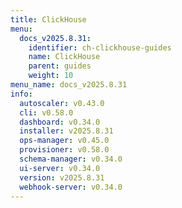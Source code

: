 ```yaml
---
title: ClickHouse
menu:
  docs_v2025.8.31:
    identifier: ch-clickhouse-guides
    name: ClickHouse
    parent: guides
    weight: 10
menu_name: docs_v2025.8.31
info:
  autoscaler: v0.43.0
  cli: v0.58.0
  dashboard: v0.34.0
  installer: v2025.8.31
  ops-manager: v0.45.0
  provisioner: v0.58.0
  schema-manager: v0.34.0
  ui-server: v0.34.0
  version: v2025.8.31
  webhook-server: v0.34.0
---
```


